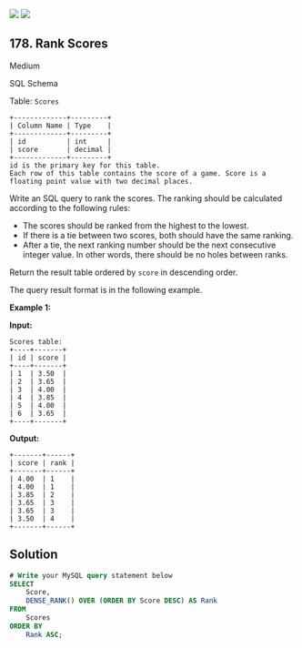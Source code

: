 [![](https://img.shields.io/github/stars/javadev/LeetCode-in-Java?label=Stars&style=flat-square)](https://github.com/javadev/LeetCode-in-Java)
[![](https://img.shields.io/github/forks/javadev/LeetCode-in-Java?label=Fork%20me%20on%20GitHub%20&style=flat-square)](https://github.com/javadev/LeetCode-in-Java/fork)

## 178\. Rank Scores

Medium

SQL Schema

Table: `Scores`

    +-------------+---------+
    | Column Name | Type    |
    +-------------+---------+
    | id          | int     |
    | score       | decimal |
    +-------------+---------+
    id is the primary key for this table.
    Each row of this table contains the score of a game. Score is a floating point value with two decimal places. 

Write an SQL query to rank the scores. The ranking should be calculated according to the following rules:

*   The scores should be ranked from the highest to the lowest.
*   If there is a tie between two scores, both should have the same ranking.
*   After a tie, the next ranking number should be the next consecutive integer value. In other words, there should be no holes between ranks.

Return the result table ordered by `score` in descending order.

The query result format is in the following example.

**Example 1:**

**Input:**

    Scores table:
    +----+-------+
    | id | score |
    +----+-------+
    | 1  | 3.50  |
    | 2  | 3.65  |
    | 3  | 4.00  |
    | 4  | 3.85  |
    | 5  | 4.00  |
    | 6  | 3.65  |
    +----+-------+

**Output:**

    +-------+------+
    | score | rank |
    +-------+------+
    | 4.00  | 1    |
    | 4.00  | 1    |
    | 3.85  | 2    |
    | 3.65  | 3    |
    | 3.65  | 3    |
    | 3.50  | 4    |
    +-------+------+

## Solution

```sql
# Write your MySQL query statement below
SELECT
    Score,
    DENSE_RANK() OVER (ORDER BY Score DESC) AS Rank
FROM
    Scores
ORDER BY
    Rank ASC;
```